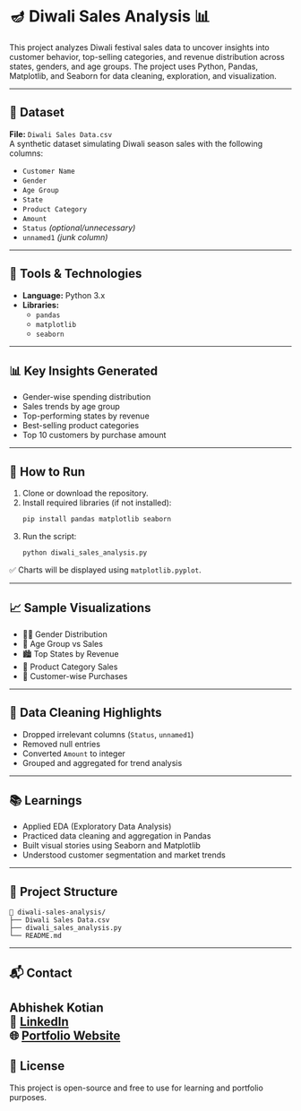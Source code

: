 
# 🪔 Diwali Sales Analysis 📊

This project analyzes Diwali festival sales data to uncover insights into customer behavior, top-selling categories, and revenue distribution across states, genders, and age groups. The project uses Python, Pandas, Matplotlib, and Seaborn for data cleaning, exploration, and visualization.

---

## 📁 Dataset

**File:** `Diwali Sales Data.csv`  
A synthetic dataset simulating Diwali season sales with the following columns:

- `Customer Name`
- `Gender`
- `Age Group`
- `State`
- `Product Category`
- `Amount`
- `Status` *(optional/unnecessary)*
- `unnamed1` *(junk column)*

---

## 🔧 Tools & Technologies

- **Language:** Python 3.x
- **Libraries:**
  - `pandas`
  - `matplotlib`
  - `seaborn`

---

## 📊 Key Insights Generated

- Gender-wise spending distribution
- Sales trends by age group
- Top-performing states by revenue
- Best-selling product categories
- Top 10 customers by purchase amount

---

## 🚀 How to Run

1. Clone or download the repository.
2. Install required libraries (if not installed):
   ```bash
   pip install pandas matplotlib seaborn
   ```
3. Run the script:
   ```bash
   python diwali_sales_analysis.py
   ```

✅ Charts will be displayed using `matplotlib.pyplot`.

---

## 📈 Sample Visualizations

- 🧍‍♂️ Gender Distribution
- 👥 Age Group vs Sales
- 🏙️ Top States by Revenue
- 🎁 Product Category Sales
- 🧾 Customer-wise Purchases

---

## 🧹 Data Cleaning Highlights

- Dropped irrelevant columns (`Status`, `unnamed1`)
- Removed null entries
- Converted `Amount` to integer
- Grouped and aggregated for trend analysis

---

## 📚 Learnings

- Applied EDA (Exploratory Data Analysis)
- Practiced data cleaning and aggregation in Pandas
- Built visual stories using Seaborn and Matplotlib
- Understood customer segmentation and market trends

---

## 📂 Project Structure

```
📁 diwali-sales-analysis/
├── Diwali Sales Data.csv
├── diwali_sales_analysis.py
└── README.md
```

---

## 📬 Contact

**Abhishek Kotian**  
🔗 [LinkedIn](https://www.linkedin.com/in/abhishek-k-191368208)  
🌐 [Portfolio Website](https://abhishekkotianportfolio.netlify.app/)
---

## 📌 License

This project is open-source and free to use for learning and portfolio purposes.
